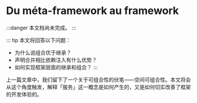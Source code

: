 # Du méta-framework au framework

:::danger
本文档尚未完成。
:::

::: tip
本文将回答以下问题：

- 为什么说组合优于继承？
- 声明合并相比依赖注入有什么优势？
- 如何实现框架层面的继承和组合？
  :::

上一篇文章中，我们留下了一个关于可组合性的伏笔——空间可组合性。本文将会从这个角度触发，解释「服务」这一概念是如何产生的，又是如何切实改善了框架的开发体验的。
